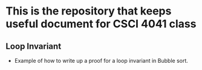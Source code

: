 # This is the repository that keeps useful document for CSCI 4041 class

## Loop Invariant

* Example of how to write up a proof for a loop invariant in Bubble sort.
